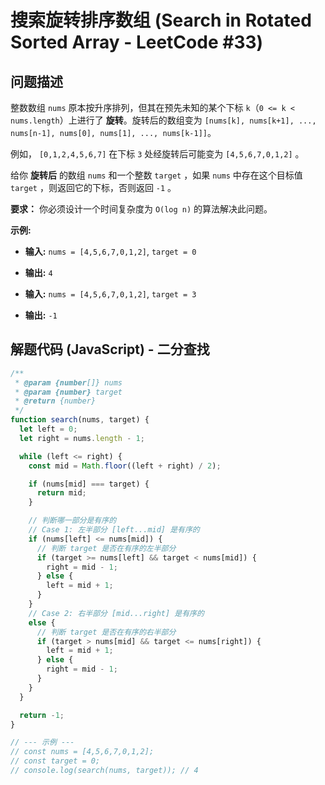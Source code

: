 # 搜索旋转排序数组 (Search in Rotated Sorted Array - LeetCode #33)

## 问题描述

整数数组 `nums` 原本按升序排列，但其在预先未知的某个下标 `k`（`0 <= k < nums.length`）上进行了 **旋转**。旋转后的数组变为 `[nums[k], nums[k+1], ..., nums[n-1], nums[0], nums[1], ..., nums[k-1]]`。

例如， `[0,1,2,4,5,6,7]` 在下标 `3` 处经旋转后可能变为 `[4,5,6,7,0,1,2]` 。

给你 **旋转后** 的数组 `nums` 和一个整数 `target` ，如果 `nums` 中存在这个目标值 `target` ，则返回它的下标，否则返回 `-1` 。

**要求：** 你必须设计一个时间复杂度为 `O(log n)` 的算法解决此问题。

**示例:**

- **输入:** `nums = [4,5,6,7,0,1,2]`, `target = 0`
- **输出:** `4`

- **输入:** `nums = [4,5,6,7,0,1,2]`, `target = 3`
- **输出:** `-1`

## 解题代码 (JavaScript) - 二分查找

```javascript
/**
 * @param {number[]} nums
 * @param {number} target
 * @return {number}
 */
function search(nums, target) {
  let left = 0;
  let right = nums.length - 1;

  while (left <= right) {
    const mid = Math.floor((left + right) / 2);

    if (nums[mid] === target) {
      return mid;
    }

    // 判断哪一部分是有序的
    // Case 1: 左半部分 [left...mid] 是有序的
    if (nums[left] <= nums[mid]) {
      // 判断 target 是否在有序的左半部分
      if (target >= nums[left] && target < nums[mid]) {
        right = mid - 1;
      } else {
        left = mid + 1;
      }
    } 
    // Case 2: 右半部分 [mid...right] 是有序的
    else {
      // 判断 target 是否在有序的右半部分
      if (target > nums[mid] && target <= nums[right]) {
        left = mid + 1;
      } else {
        right = mid - 1;
      }
    }
  }

  return -1;
}

// --- 示例 ---
// const nums = [4,5,6,7,0,1,2];
// const target = 0;
// console.log(search(nums, target)); // 4
```
